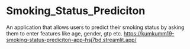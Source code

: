 # Smoking_Status_Prediciton
An application that allows users to predict their smoking status by asking them to enter features like age, gender, gtp etc.
https://kumkumm19-smoking-status-prediciton-app-hsj7bd.streamlit.app/
